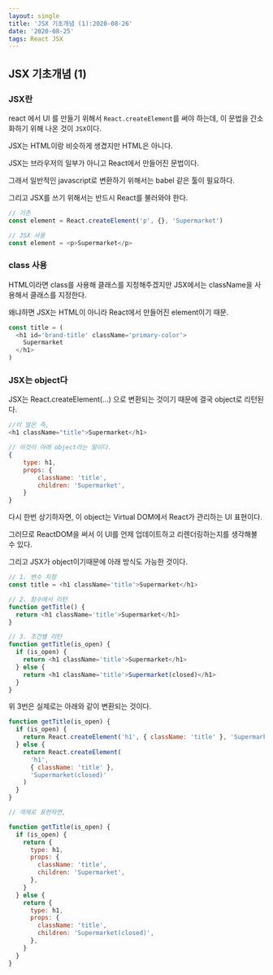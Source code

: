 ```yaml
---
layout: single
title: 'JSX 기초개념 (1):2020-08-26'
date: '2020-08-25'
tags: React JSX
---
```


## JSX 기초개념 (1)

### JSX란

react 에서 UI 를 만들기 위해서 `React.createElement`를 써야 하는데, 이 문법을 간소화하기 위해 나온 것이 `JSX`이다.

JSX는 HTML이랑 비슷하게 생겼지만 HTML은 아니다.

JSX는 브라우저의 일부가 아니고 React에서 만들어진 문법이다.

그래서 일반적인 javascript로 변환하기 위해서는 babel 같은 툴이 필요하다.

그리고 JSX를 쓰기 위해서는 반드시 React를 불러와야 한다.

```javascript
// 기존
const element = React.createElement('p', {}, 'Supermarket')

// JSX 사용
const element = <p>Supermarket</p>
```

### class 사용

HTML이라면 class를 사용해 클래스를 지정해주겠지만 JSX에서는 className을 사용해서 클래스를 지정한다.

왜냐하면 JSX는 HTML이 아니라 React에서 만들어진 element이기 때문.

```javascript
const title = (
  <h1 id='brand-title' className='primary-color'>
    Supermarket
  </h1>
)
```

### JSX는 object다

JSX는 React.createElement(...) 으로 변환되는 것이기 때문에 결국 object로 리턴된다.

```javascript
//이 말은 즉,
<h1 className="title">Supermarket</h1>

// 이것이 아래 object라는 말이다.
{
    type: h1,
    props: {
        className: 'title',
        children: 'Supermarket',
    }
}
```

다시 한번 상기하자면, 이 object는 Virtual DOM에서 React가 관리하는 UI 표현이다.

그러므로 ReactDOM을 써서 이 UI를 언제 업데이트하고 리렌더링하는지를 생각해볼 수 있다.

그리고 JSX가 object이기때문에 아래 방식도 가능한 것이다.

```javascript
// 1. 변수 지정
const title = <h1 className='title'>Supermarket</h1>

// 2. 함수에서 리턴
function getTitle() {
  return <h1 className='title'>Supermarket</h1>
}

// 3. 조건별 리턴
function getTitle(is_open) {
  if (is_open) {
    return <h1 className='title'>Supermarket</h1>
  } else {
    return <h1 className='title'>Supermarket(closed)</h1>
  }
}
```

위 3번은 실제로는 아래와 같이 변환되는 것이다.

```javascript
function getTitle(is_open) {
  if (is_open) {
    return React.createElement('h1', { className: 'title' }, 'Supermarket')
  } else {
    return React.createElement(
      'h1',
      { className: 'title' },
      'Supermarket(closed)'
    )
  }
}

// 객체로 표현하면,

function getTitle(is_open) {
  if (is_open) {
    return {
      type: h1,
      props: {
        className: 'title',
        children: 'Supermarket',
      },
    }
  } else {
    return {
      type: h1,
      props: {
        className: 'title',
        children: 'Supermarket(closed)',
      },
    }
  }
}
```


